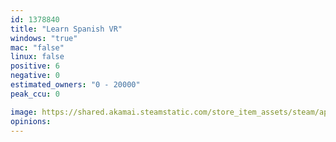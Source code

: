 ```yaml
---
id: 1378840
title: "Learn Spanish VR"
windows: "true"
mac: "false"
linux: false
positive: 6
negative: 0
estimated_owners: "0 - 20000"
peak_ccu: 0

image: https://shared.akamai.steamstatic.com/store_item_assets/steam/apps/1378840/header.jpg?t=1618762809
opinions:
---
```

